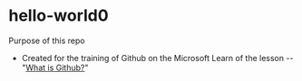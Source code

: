 # hello-world0

Purpose of this repo
- Created for the training of Github on the Microsoft Learn of the lesson -- "[What is Github?](https://learn.microsoft.com/en-us/training/modules/introduction-to-github/2-what-is-github)"
